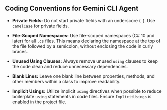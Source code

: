 ## Coding Conventions for Gemini CLI Agent

- **Private Fields:** Do not start private fields with an underscore (`_`). Use `camelCase` for private fields.

- **File-Scoped Namespaces:** Use file-scoped namespaces (C# 10 and later) for all `.cs` files. This means declaring the namespace at the top of the file followed by a semicolon, without enclosing the code in curly braces.

- **Unused Using Clauses:** Always remove unused `using` clauses to keep the code clean and reduce unnecessary dependencies.

- **Blank Lines:** Leave one blank line between properties, methods, and other members within a class to improve readability.

- **Implicit Usings:** Utilize implicit `using` directives when possible to reduce boilerplate `using` statements in code files. Ensure `ImplicitUsings` is enabled in the project file.
